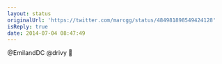 ```yaml
---
layout: status
originalUrl: 'https://twitter.com/marcgg/status/484981898549424128'
isReply: true
date: 2014-07-04 08:47:49
---
```


@EmilandDC @drivy 👊
